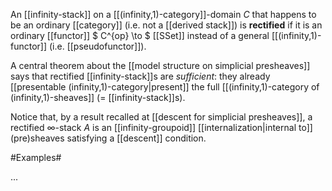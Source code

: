 An [[infinity-stack]] on a [[(infinity,1)-category]]-domain $C$ that happens to be an ordinary [[category]] (i.e. not a [[derived stack]]) is **rectified** if it is an ordinary [[functor]]
$
 C^{op} \to  $ [[SSet]] instead of a general [[(infinity,1)-functor]] (i.e. [[pseudofunctor]]).

A central theorem about the [[model structure on simplicial presheaves]] says that rectified [[infinity-stack]]s are _sufficient_: they already [[presentable (infinity,1)-category|present]] the full [[(infinity,1)-category of (infinity,1)-sheaves]] (= [[infinity-stack]]s).

Notice that, by a result recalled at [[descent for simplicial presheaves]], a rectified $\infty$-stack $A$ is an [[infinity-groupoid]] [[internalization|internal to]] (pre)sheaves satisfying a [[descent]] condition.

#Examples#

...